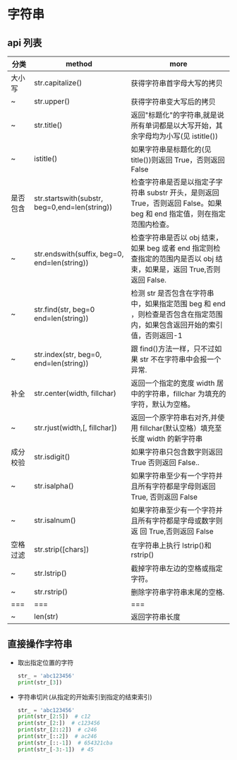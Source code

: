 # 字符串

## api 列表

| 分类     | method                                        | more                                                                                                                    |
| -------- | --------------------------------------------- | ----------------------------------------------------------------------------------------------------------------------- |
| 大小写   | str.capitalize()                              | 获得字符串首字母大写的拷贝                                                                                              |
| ~        | str.upper()                                   | 获得字符串变大写后的拷贝                                                                                                |
| ~        | str.title()                                   | 返回"标题化"的字符串,就是说所有单词都是以大写开始，其余字母均为小写(见 istitle())                                       |
| ~        | istitle()                                     | 如果字符串是标题化的(见 title())则返回 True，否则返回 False                                                             |
| 是否包含 | str.startswith(substr, beg=0,end=len(string)) | 检查字符串是否是以指定子字符串 substr 开头，是则返回 True，否则返回 False。如果 beg 和 end 指定值，则在指定范围内检查。 |
| ~        | str.endswith(suffix, beg=0, end=len(string))  | 检查字符串是否以 obj 结束，如果 beg 或者 end 指定则检查指定的范围内是否以 obj 结束，如果是，返回 True,否则返回 False.   |
| ~        | str.find(str, beg=0 end=len(string))          | 检测 str 是否包含在字符串中，如果指定范围 beg 和 end ，则检查是否包含在指定范围内，如果包含返回开始的索引值，否则返回-1 |
| ~        | str.index(str, beg=0, end=len(string))        | 跟 find()方法一样，只不过如果 str 不在字符串中会报一个异常.                                                             |
| 补全     | str.center(width, fillchar)                   | 返回一个指定的宽度 width 居中的字符串，fillchar 为填充的字符，默认为空格。                                              |
| ~        | str.rjust(width,[, fillchar])                 | 返回一个原字符串右对齐,并使用 fillchar(默认空格）填充至长度 width 的新字符串                                            |
| 成分校验 | str.isdigit()                                 | 如果字符串只包含数字则返回 True 否则返回 False..                                                                        |
| ~        | str.isalpha()                                 | 如果字符串至少有一个字符并且所有字符都是字母则返回 True, 否则返回 False                                                 |
| ~        | str.isalnum()                                 | 如果字符串至少有一个字符并且所有字符都是字母或数字则返 回 True,否则返回 False                                           |
| 空格过滤 | str.strip([chars])                            | 在字符串上执行 lstrip()和 rstrip()                                                                                      |
| ~        | str.lstrip()                                  | 截掉字符串左边的空格或指定字符。                                                                                        |
| ~        | str.rstrip()                                  | 删除字符串字符串末尾的空格.                                                                                             |
| ===      | ===                                           | ===                                                                                                                     |
| ~        | len(str)                                      | 返回字符串长度                                                                                                          |

## 直接操作字符串

- 取出指定位置的字符

  ```python {cmd=true}
  str_ = 'abc123456'
  print(str_[3])
  ```

- 字符串切片(从指定的开始索引到指定的结束索引)

  ```python {cmd=true}
  str_ = 'abc123456'
  print(str_[2:5])  # c12
  print(str_[2:])  # c123456
  print(str_[2::2])  # c246
  print(str_[::2])  # ac246
  print(str_[::-1])  # 654321cba
  print(str_[-3:-1])  # 45
  ```
